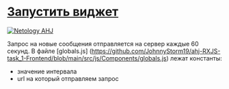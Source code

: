 # [Запустить виджет](https://johnnystorm19.github.io/ahj-RXJS-task_1-Frontend/)
[![Netology AHJ](https://github.com/JohnnyStorm19/ahj-RXJS-task_1-Frontend/actions/workflows/web.yml/badge.svg)](https://github.com/JohnnyStorm19/ahj-RXJS-task_1-Frontend/actions/workflows/web.yml)

Запрос на новые сообщения отправляется на сервер каждые 60 секунд.
В файле [globals.js] (https://github.com/JohnnyStorm19/ahj-RXJS-task_1-Frontend/blob/main/src/js/Components/globals.js) лежат константы:
- значение интервала
- url на который отправляем запрос

